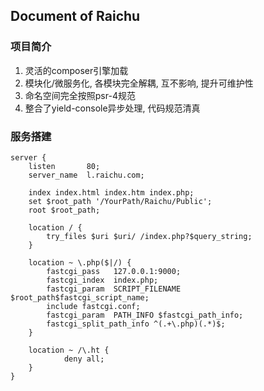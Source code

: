 Document of Raichu
---

### 项目简介
1. 灵活的composer引擎加载
2. 模块化/微服务化, 各模块完全解耦, 互不影响, 提升可维护性
3. 命名空间完全按照psr-4规范
4. 整合了yield-console异步处理, 代码规范清真


### 服务搭建
```
server {
    listen       80;
    server_name  l.raichu.com;

    index index.html index.htm index.php;
    set $root_path '/YourPath/Raichu/Public';
    root $root_path;

    location / {
        try_files $uri $uri/ /index.php?$query_string;
    }

    location ~ \.php($|/) {
        fastcgi_pass   127.0.0.1:9000;
        fastcgi_index  index.php;
        fastcgi_param  SCRIPT_FILENAME  $root_path$fastcgi_script_name;
        include fastcgi.conf;
        fastcgi_param  PATH_INFO $fastcgi_path_info;
        fastcgi_split_path_info ^(.+\.php)(.*)$;
    }

    location ~ /\.ht {
            deny all;
    }
}
```

